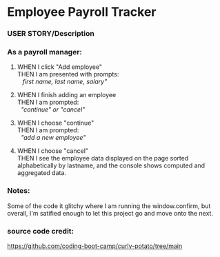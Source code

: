 # Employee Payroll Tracker

### USER STORY/Description 
### As a payroll manager:

1. WHEN I click "Add employee" <br>
THEN I am presented with prompts: <br>
&nbsp;&nbsp; *first name, last name, salary"* <br>

2. WHEN I finish adding an employee <br>
THEN I am prompted: <br>
&nbsp;&nbsp;*"continue" or "cancel"* <br>

3. WHEN I choose "continue" <br>
THEN I am prompted: <br>
&nbsp;&nbsp;*"add a new employee"* <br>

4. WHEN I choose "cancel" <br>
THEN I see the employee data displayed on the page sorted alphabetically by lastname, and the console shows computed and aggregated data. <br>

### Notes:
Some of the code it glitchy where I am running the window.confirm, but overall, I'm satified enough to let this project go and move onto the next.

### source code credit:
https://github.com/coding-boot-camp/curly-potato/tree/main

